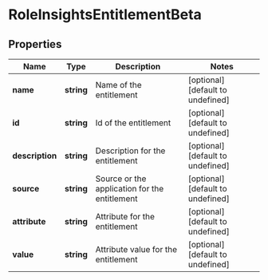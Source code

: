 # RoleInsightsEntitlementBeta

## Properties

Name | Type | Description | Notes
------------ | ------------- | ------------- | -------------
**name** | **string** | Name of the entitlement | [optional] [default to undefined]
**id** | **string** | Id of the entitlement | [optional] [default to undefined]
**description** | **string** | Description for the entitlement | [optional] [default to undefined]
**source** | **string** | Source or the application for the entitlement | [optional] [default to undefined]
**attribute** | **string** | Attribute for the entitlement | [optional] [default to undefined]
**value** | **string** | Attribute value for the entitlement | [optional] [default to undefined]


